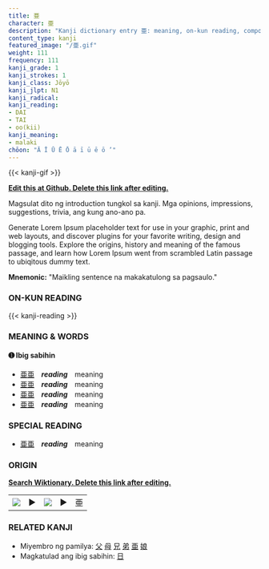 ```yaml
---
title: 亜
character: 亜
description: "Kanji dictionary entry 亜: meaning, on-kun reading, compounds, origin, related kanji"
content_type: kanji
featured_image: "/亜.gif"
weight: 111
frequency: 111
kanji_grade: 1
kanji_strokes: 1
kanji_class: Jōyō
kanji_jlpt: N1
kanji_radical: 
kanji_reading: 
- DAI
- TAI
- oo(kii)
kanji_meaning:
- malaki
chōon: "Ā Ī Ū Ē Ō ā ī ū ē ō ’"
---
```

[//]: # (Don't edit the line below. Kanji animated GIF code is automatically generated.)
{{< kanji-gif >}}

[//]: # (Edit below this line.)

**[Edit this at Github. Delete this link after editing.](https://github.com/tim0g/tim/tree/main/content/kanji/亜/index.md)**

Magsulat dito ng introduction tungkol sa kanji. Mga opinions, impressions, suggestions, trivia, ang kung ano-ano pa.

Generate Lorem Ipsum placeholder text for use in your graphic, print and web layouts, and discover plugins for your favorite writing, design and blogging tools. Explore the origins, history and meaning of the famous passage, and learn how Lorem Ipsum went from scrambled Latin passage to ubiqitous dummy text.
 
**Mnemonic:** "Maikling sentence na makakatulong sa pagsaulo."

### ON-KUN READING

[//]: # (Don't edit the line below. ON-KUN READING code is automatically generated.)
{{< kanji-reading >}}

### MEANING & WORDS

#### ➊ **Ibig sabihin**
  - [亜](../亜)[亜](../亜)　***reading***　meaning
  - [亜](../亜)[亜](../亜)　***reading***　meaning
  - [亜](../亜)[亜](../亜)　***reading***　meaning
  - [亜](../亜)[亜](../亜)　***reading***　meaning

### SPECIAL READING
  - [亜](../亜)[亜](../亜)　***reading***　meaning

### ORIGIN

**[Search Wiktionary. Delete this link after editing.](https://wiktionary.org/wiki/亜)**
<table class="kanji-table"><tr><td>
<img src="60px-亜-bronze.svg.png">
</td><td>▶</td><td>
<img src="60px-亜-oracle.svg.png">
</td><td>▶</td>
<td class="kanji-origin">亜</td>
</tr></table>

### RELATED KANJI
- Miyembro ng pamilya: [父](../父) [母](../母) [兄](../兄) [弟](../弟) [亜](../亜) [娘](../娘)
- Magkatulad ang ibig sabihin: [日](../日)

